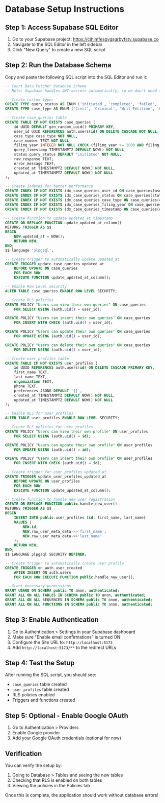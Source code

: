 # Database Setup Instructions

## Step 1: Access Supabase SQL Editor

1. Go to your Supabase project: https://cjhlmfesgvgsgrbyfstv.supabase.co
2. Navigate to the SQL Editor in the left sidebar
3. Click "New Query" to create a new SQL script

## Step 2: Run the Database Schema

Copy and paste the following SQL script into the SQL Editor and run it:

```sql
-- Court Data Fetcher Database Schema
-- Note: Supabase handles JWT secrets automatically, so we don't need to set them

-- Create custom types
CREATE TYPE query_status AS ENUM ('initiated', 'completed', 'failed', 'retrying');
CREATE TYPE case_type AS ENUM ('Civil', 'Criminal', 'Writ Petition', 'Company Petition', 'Arbitration Petition', 'Execution Petition', 'Contempt Petition', 'Miscellaneous');

-- Create case_queries table
CREATE TABLE IF NOT EXISTS case_queries (
    id UUID DEFAULT gen_random_uuid() PRIMARY KEY,
    user_id UUID REFERENCES auth.users(id) ON DELETE CASCADE NOT NULL,
    case_type case_type NOT NULL,
    case_number TEXT NOT NULL,
    filing_year INTEGER NOT NULL CHECK (filing_year >= 2000 AND filing_year <= 2025),
    query_timestamp TIMESTAMPTZ DEFAULT NOW() NOT NULL,
    status query_status DEFAULT 'initiated' NOT NULL,
    raw_response TEXT,
    error_message TEXT,
    created_at TIMESTAMPTZ DEFAULT NOW() NOT NULL,
    updated_at TIMESTAMPTZ DEFAULT NOW() NOT NULL
);

-- Create indexes for better performance
CREATE INDEX IF NOT EXISTS idx_case_queries_user_id ON case_queries(user_id);
CREATE INDEX IF NOT EXISTS idx_case_queries_status ON case_queries(status);
CREATE INDEX IF NOT EXISTS idx_case_queries_case_type ON case_queries(case_type);
CREATE INDEX IF NOT EXISTS idx_case_queries_filing_year ON case_queries(filing_year);
CREATE INDEX IF NOT EXISTS idx_case_queries_timestamp ON case_queries(query_timestamp DESC);

-- Create function to update updated_at timestamp
CREATE OR REPLACE FUNCTION update_updated_at_column()
RETURNS TRIGGER AS $$
BEGIN
    NEW.updated_at = NOW();
    RETURN NEW;
END;
$$ language 'plpgsql';

-- Create trigger to automatically update updated_at
CREATE TRIGGER update_case_queries_updated_at 
    BEFORE UPDATE ON case_queries 
    FOR EACH ROW 
    EXECUTE FUNCTION update_updated_at_column();

-- Enable Row Level Security
ALTER TABLE case_queries ENABLE ROW LEVEL SECURITY;

-- Create RLS policies
CREATE POLICY "Users can view their own queries" ON case_queries
    FOR SELECT USING (auth.uid() = user_id);

CREATE POLICY "Users can insert their own queries" ON case_queries
    FOR INSERT WITH CHECK (auth.uid() = user_id);

CREATE POLICY "Users can update their own queries" ON case_queries
    FOR UPDATE USING (auth.uid() = user_id);

CREATE POLICY "Users can delete their own queries" ON case_queries
    FOR DELETE USING (auth.uid() = user_id);

-- Create user_profiles table
CREATE TABLE IF NOT EXISTS user_profiles (
    id UUID REFERENCES auth.users(id) ON DELETE CASCADE PRIMARY KEY,
    first_name TEXT,
    last_name TEXT,
    organization TEXT,
    phone TEXT,
    preferences JSONB DEFAULT '{}',
    created_at TIMESTAMPTZ DEFAULT NOW() NOT NULL,
    updated_at TIMESTAMPTZ DEFAULT NOW() NOT NULL
);

-- Enable RLS for user_profiles
ALTER TABLE user_profiles ENABLE ROW LEVEL SECURITY;

-- Create RLS policies for user_profiles
CREATE POLICY "Users can view their own profile" ON user_profiles
    FOR SELECT USING (auth.uid() = id);

CREATE POLICY "Users can update their own profile" ON user_profiles
    FOR UPDATE USING (auth.uid() = id);

CREATE POLICY "Users can insert their own profile" ON user_profiles
    FOR INSERT WITH CHECK (auth.uid() = id);

-- Create trigger for user_profiles updated_at
CREATE TRIGGER update_user_profiles_updated_at 
    BEFORE UPDATE ON user_profiles 
    FOR EACH ROW 
    EXECUTE FUNCTION update_updated_at_column();

-- Create function to handle new user registration
CREATE OR REPLACE FUNCTION public.handle_new_user()
RETURNS TRIGGER AS $$
BEGIN
    INSERT INTO public.user_profiles (id, first_name, last_name)
    VALUES (
        NEW.id,
        NEW.raw_user_meta_data->>'first_name',
        NEW.raw_user_meta_data->>'last_name'
    );
    RETURN NEW;
END;
$$ LANGUAGE plpgsql SECURITY DEFINER;

-- Create trigger to automatically create user profile
CREATE TRIGGER on_auth_user_created
    AFTER INSERT ON auth.users
    FOR EACH ROW EXECUTE FUNCTION public.handle_new_user();

-- Grant necessary permissions
GRANT USAGE ON SCHEMA public TO anon, authenticated;
GRANT ALL ON ALL TABLES IN SCHEMA public TO anon, authenticated;
GRANT ALL ON ALL SEQUENCES IN SCHEMA public TO anon, authenticated;
GRANT ALL ON ALL FUNCTIONS IN SCHEMA public TO anon, authenticated;
```

## Step 3: Enable Authentication

1. Go to Authentication > Settings in your Supabase dashboard
2. Make sure "Enable email confirmations" is turned ON
3. Configure the Site URL to: `http://localhost:5173`
4. Add `http://localhost:5173/**` to the redirect URLs

## Step 4: Test the Setup

After running the SQL script, you should see:
- `case_queries` table created
- `user_profiles` table created
- RLS policies enabled
- Triggers and functions created

## Step 5: Optional - Enable Google OAuth

1. Go to Authentication > Providers
2. Enable Google provider
3. Add your Google OAuth credentials (optional for now)

## Verification

You can verify the setup by:
1. Going to Database > Tables and seeing the new tables
2. Checking that RLS is enabled on both tables
3. Viewing the policies in the Policies tab

Once this is complete, the application should work without database errors!
